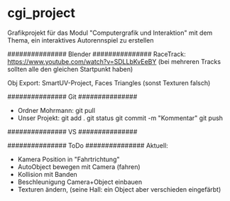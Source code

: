 # cgi_project
Grafikprojekt für das Modul "Computergrafik und Interaktion" mit dem Thema, ein interaktives Autorennspiel zu erstellen


############### Blender ###############
RaceTrack: https://www.youtube.com/watch?v=SDLLbKvEeBY
(bei mehreren Tracks sollten alle den gleichen Startpunkt haben)

Obj Export: SmartUV-Project, Faces Triangles (sonst Texturen falsch)

############### Git ###############
- Ordner Mohrmann: git pull
- Unser Projekt:
	git add . 
	git status
	git commit -m "Kommentar"
	git push

############### VS ###############


############### ToDo ###############
Aktuell:
- Kamera Position in "Fahrtrichtung"
- AutoObject bewegen mit Camera (fahren)
- Kollision mit Banden
- Beschleunigung Camera+Object einbauen
- Texturen ändern, (seine Hall: ein Object aber verschieden eingefärbt)
